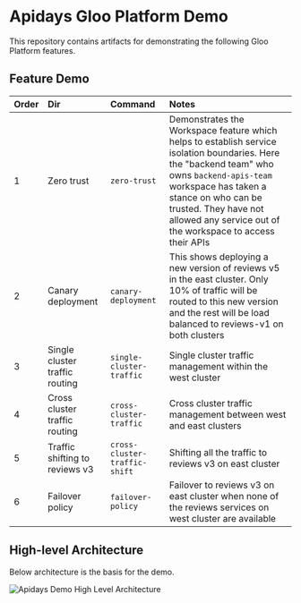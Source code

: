 # Apidays Gloo Platform Demo

This repository contains artifacts for demonstrating the following Gloo Platform features.

## Feature Demo

| Order | Dir   |      Command      |  Notes |
|:----------|:----------|:-------------|:------|
|1| Zero trust | `zero-trust` | Demonstrates the Workspace feature which helps to establish service isolation boundaries. Here the "backend team" who owns `backend-apis-team` workspace has taken a stance on who can be trusted. They have not allowed any service out of the workspace to access their APIs |
|2| Canary deployment | `canary-deployment` | This shows deploying a new version of reviews v5 in the east cluster. Only 10% of traffic will be routed to this new version and the rest will be load balanced to reviews-v1 on both clusters |
|3| Single cluster traffic routing | `single-cluster-traffic` | Single cluster traffic management within the west cluster |
|4| Cross cluster traffic routing  | `cross-cluster-traffic`   | Cross cluster traffic management between west and east clusters  |
|5| Traffic shifting to reviews v3 | `cross-cluster-traffic-shift` | Shifting all the traffic to reviews v3 on east cluster |
|6| Failover policy | `failover-policy` | Failover to reviews v3 on east cluster when none of the reviews services on west cluster are available |

## High-level Architecture

Below architecture is the basis for the demo.

![Apidays Demo High Level Architecture](https://github.com/pseudonator/apidays-gloo-platform-demo/assets/2648624/a69e1950-7b22-4bce-8b29-3558022fdc00)
